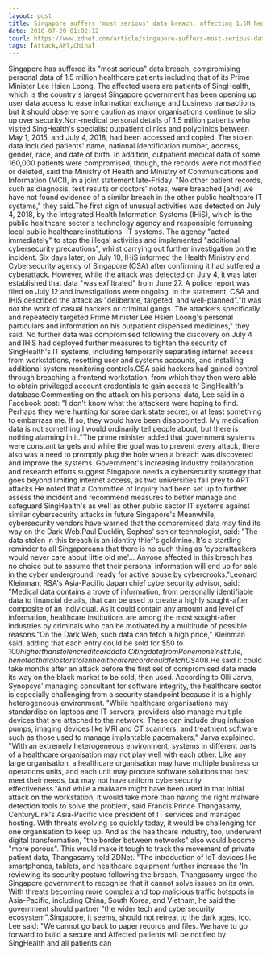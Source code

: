 ```yaml
---
layout: post
title: Singapore suffers 'most serious' data breach, affecting 1.5M healthcare patients including Prime Minister
date: 2018-07-20 01:02:12
tourl: https://www.zdnet.com/article/singapore-suffers-most-serious-data-breach-affecting-1-5m-healthcare-patients-including-prime/
tags: [Attack,APT,China]
---
```

Singapore has suffered its "most serious" data breach, compromising personal data of 1.5 million healthcare patients including that of its Prime Minister Lee Hsien Loong. The affected users are patients of SingHealth, which is the country's largest Singapore government has been opening up user data access to ease information exchange and business transactions, but it should observe some caution as major organisations continue to slip up over security.Non-medical personal details of 1.5 million patients who visited SingHealth's specialist outpatient clinics and polyclinics between May 1, 2015, and July 4, 2018, had been accessed and copied. The stolen data included patients' name, national identification number, address, gender, race, and date of birth. In addition, outpatient medical data of some 160,000 patients were compromised, though, the records were not modified or deleted, said the Ministry of Health and Ministry of Communications and Information (MCI), in a joint statement late-Friday. "No other patient records, such as diagnosis, test results or doctors' notes, were breached [and] we have not found evidence of a similar breach in the other public healthcare IT systems," they said.The first sign of unusual activities was detected on July 4, 2018, by the Integrated Health Information Systems (IHiS), which is the public healthcare sector's technology agency and responsible forrunning local public healthcare institutions' IT systems. The agency "acted immediately" to stop the illegal activities and implemented "additional cybersecurity precautions", whilst carrying out further investigation on the incident. Six days later, on July 10, IHiS informed the Health Ministry and Cybersecurity agency of Singapore (CSA) after confirming it had suffered a cyberattack. However, while the attack was detected on July 4, it was later established that data "was exfiltrated" from June 27. A police report was filed on July 12 and investigations were ongoing. In the statement, CSA and IHiS described the attack as "deliberate, targeted, and well-planned"."It was not the work of casual hackers or criminal gangs. The attackers specifically and repeatedly targeted Prime Minister Lee Hsien Loong's personal particulars and information on his outpatient dispensed medicines," they said. No further data was compromised following the discovery on July 4 and IHiS had deployed further measures to tighten the security of SingHealth's IT systems, including temporarily separating internet access from workstations, resetting user and systems accounts, and installing additional system monitoring controls.CSA said hackers had gained control through breaching a frontend workstation, from which they then were able to obtain privileged account credentials to gain access to SingHealth's database.Commenting on the attack on his personal data, Lee said in a Facebook post: "I don't know what the attackers were hoping to find. Perhaps they were hunting for some dark state secret, or at least something to embarrass me. If so, they would have been disappointed. My medication data is not something I would ordinarily tell people about, but there is nothing alarming in it."The prime minister added that government systems were constant targets and while the goal was to prevent every attack, there also was a need to promptly plug the hole when a breach was discovered and improve the systems. Government's increasing industry collaboration and research efforts suggest Singapore needs a cybersecurity strategy that goes beyond limiting internet access, as two universities fall prey to APT attacks.He noted that a Committee of Inquiry had been set up to further assess the incident and recommend measures to better manage and safeguard SingHealth's as well as other public sector IT systems against similar cybersecurity attacks in future.Singapore's Meanwhile, cybersecurity vendors have warned that the compromised data may find its way on the Dark Web.Paul Ducklin, Sophos' senior technologist, said: "The data stolen in this breach is an identity thief's goldmine. It's a startling reminder to all Singaporeans that there is no such thing as 'cyberattackers would never care about little old me'... Anyone affected in this breach has no choice but to assume that their personal information will end up for sale in the cyber underground, ready for active abuse by cybercrooks."Leonard Kleinman, RSA's Asia-Pacific Japan chief cybersecurity advisor, said: "Medical data contains a trove of information, from personally identifiable data to financial details, that can be used to create a highly sought-after composite of an individual. As it could contain any amount and level of information, healthcare institutions are among the most sought-after industries by criminals who can be motivated by a multitude of possible reasons."On the Dark Web, such data can fetch a high price," Kleinman said, adding that each entry could be sold for $50 to $100 higher than stolen credit card data. Citing data from Ponemone Institute, he noted that a lost or stolen healthcare record could fetch US$408.He said it could take months after an attack before the first set of compromised data made its way on the black market to be sold, then used. According to Olli Jarva, Synopsys' managing consultant for software integrity, the healthcare sector is especially challenging from a security standpoint because it is a highly heterogeneous environment. "While healthcare organisations may standardise on laptops and IT servers, providers also manage multiple devices that are attached to the network. These can include drug infusion pumps, imaging devices like MRI and CT scanners, and treatment software such as those used to manage implantable pacemakers," Jarva explained. "With an extremely heterogeneous environment, systems in different parts of a healthcare organisation may not play well with each other. Like any large organisation, a healthcare organisation may have multiple business or operations units, and each unit may procure software solutions that best meet their needs, but may not have uniform cybersecurity effectiveness."And while a malware might have been used in that initial attack on the workstation, it would take more than having the right malware detection tools to solve the problem, said Francis Prince Thangasamy, CenturyLink's Asia-Pacific vice president of IT services and managed hosting. With threats evolving so quickly today, it would be challenging for one organisation to keep up. And as the healthcare industry, too, underwent digital transformation, "the border between networks" also would become "more porous". This would make it tough to track the movement of private patient data, Thangasamy told ZDNet. "The introduction of IoT devices like smartphones, tablets, and healthcare equipment further increase the 'In reviewing its security posture following the breach, Thangasamy urged the Singapore government to recognise that it cannot solve issues on its own. With threats becoming more complex and top malicious traffic hotspots in Asia-Pacific, including China, South Korea, and Vietnam, he said the government should partner "the wider tech and cybersecurity ecosystem".Singapore, it seems, should not retreat to the dark ages, too. Lee said: "We cannot go back to paper records and files. We have to go forward to build a secure and Affected patients will be notified by SingHealth and all patients can 